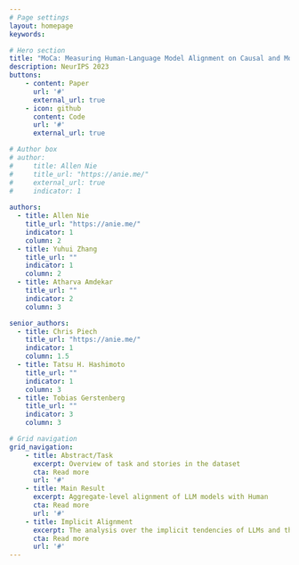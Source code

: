 ```yaml
---
# Page settings
layout: homepage
keywords:

# Hero section
title: "MoCa: Measuring Human-Language Model Alignment on Causal and Moral Judgment Tasks"
description: NeurIPS 2023
buttons:
    - content: Paper
      url: '#'
      external_url: true
    - icon: github
      content: Code
      url: '#'
      external_url: true

# Author box
# author:
#     title: Allen Nie
#     title_url: "https://anie.me/"
#     external_url: true
#     indicator: 1
    
authors:
  - title: Allen Nie
    title_url: "https://anie.me/"
    indicator: 1
    column: 2
  - title: Yuhui Zhang
    title_url: ""
    indicator: 1
    column: 2
  - title: Atharva Amdekar
    title_url: ""
    indicator: 2
    column: 3

senior_authors:
  - title: Chris Piech
    title_url: "https://anie.me/"
    indicator: 1
    column: 1.5
  - title: Tatsu H. Hashimoto
    title_url: ""
    indicator: 1
    column: 3
  - title: Tobias Gerstenberg
    title_url: ""
    indicator: 3
    column: 3

# Grid navigation
grid_navigation:
    - title: Abstract/Task
      excerpt: Overview of task and stories in the dataset
      cta: Read more
      url: '#'
    - title: Main Result
      excerpt: Aggregate-level alignment of LLM models with Human
      cta: Read more
      url: '#'
    - title: Implicit Alignment
      excerpt: The analysis over the implicit tendencies of LLMs and their alignment with human tendencies
      cta: Read more
      url: '#'
---
```

